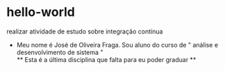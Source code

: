 # hello-world
realizar atividade de estudo sobre integração contínua
* Meu nome é José de Oliveira Fraga. Sou aluno do curso de " análise e desenvolvimento de sistema "</br>
** Esta é a última disciplina que falta para eu poder graduar **
  

